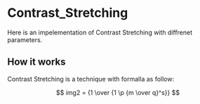 # Contrast_Stretching

Here is an impelementation of Contrast Stretching with diffrenet parameters.

## How it works

Contrast Stretching is a technique with formalla as follow:

$$ img2 = {1 \over {1 \p {m \over q}^s}} $$
```
```
